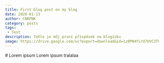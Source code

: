 ```yaml
---
title: First blog post on my blog
date: 2020-01-13
author: CBRPNK
category: posts
tags:
 - Test
description: Tohle je můj první příspěvek na blogísku
image: https://drive.google.com/uc?export=download&id=1z0PN4YirU7UVC3T0wceAdnFNfw6NUNZf
---
```


<image-component imageUrl="https://drive.google.com/uc?export=download&id=1s4UFQotBl8tXuYQPbauWrIn-eR-nxyuw" backgroundImageUrl="https://i.pinimg.com/originals/19/d2/94/19d294b86b157c57856ecd786461b8d2.jpg" imageHeight="300" imageHeadline="CV-hero-image"/>
# Lorem ipsum
Lorem ipsum tralalaa
